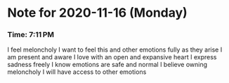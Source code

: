 # Note for 2020-11-16 (Monday)
### Time: 7:11 PM

I feel meloncholy I want to feel this and other emotions fully as they arise I am present and aware  I love with an open and expansive heart I express sadness freely I know emotions are safe and normal I believe owning meloncholy I will have access to other emotions

